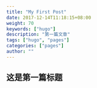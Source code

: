 ```yaml
---
title: "My First Post"
date: 2017-12-14T11:18:15+08:00
weight: 70
keywords: ["hugo"]
description: "第一篇文章"
tags: ["hugo", "pages"]
categories: ["pages"]
author: ""
---
```


## 这是第一篇标题